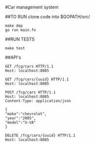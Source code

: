 #Car management system

##TO RUN 
clone code into $GOPATH/src/
```
make dep 
go run main.fo
```

##RUN TESTS 
```
make test
```

##API's 
```
GET /fcg/cars HTTP/1.1
Host: localhost:8085

GET /fcg/cars/{uuid} HTTP/1.1
Host: localhost:8085

POST /fcg/cars HTTP/1.1
Host: localhost:8085
Content-Type: application/json

{
"make":"chevrolet",
"year":"2005",
"model":"U-VA"
}

DELETE /fcg/cars/{uuid} HTTP/1.1
Host: localhost:8085
```
